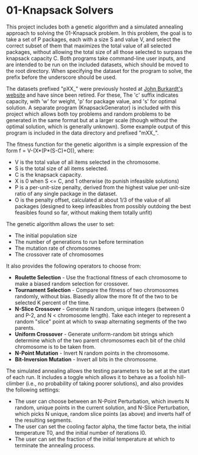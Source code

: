01-Knapsack Solvers
===================

This project includes both a genetic algorithm and a simulated annealing approach to solving the 01-Knapsack problem. In this problem, the goal is to take a set of P packages, each with a size S and value V, and select the correct subset of them that maximizes the total value of all selected packages, without allowing the total size of all those selected to surpass the knapsack capacity C. Both programs take command-line user inputs, and are intended to be run on the included datasets, which should be moved to the root directory. When specifying the dataset for the program to solve, the prefix before the underscore should be used. 

The datasets prefixed "pXX_" were previously hosted at [John Burkardt's website](http://people.sc.fsu.edu/~jburkardt/datasets/datasets.html) and have since been retired. For these, The 'c' suffix indicates capacity, with 'w' for weight, 'p' for package value, and 's' for optimal solution. A separate program (KnapsackGenerator) is included with this project which allows both toy problems and random problems to be generated in the same format but at a larger scale (though without the optimal solution, which is generally unknown). Some example output of this program is included in the data directory and prefixed "mXX_".

The fitness function for the genetic algorithm is a simple expression of the form f = V-(X*(P*(S-C)+O)), where:
 - V is the total value of all items selected in the chromosome.
 - S is the total size of all items selected.
 - C is the knapsack capacity.
 - X is 0 when S <= C, and 1 otherwise (to punish infeasible solutions)
 - P is a per-unit-size penalty, derived from the highest value per unit-size ratio of any single package in the dataset.
 - O is the penalty offset, calculated at about 1/3 of the value of all packages (designed to keep infeasibles from possibly outdoing the best feasibles found so far, without making them totally unfit)

The genetic algorithm allows the user to set:
 - The initial population size
 - The number of generations to run before termination
 - The mutation rate of chromosomes
 - The crossover rate of chromosomes

It also provides the following operators to choose from:
 - **Roulette Selection** - Use the fractional fitness of each chromosome to make a biased random selection for crossover.
 - **Tournament Selection** - Compare the fitness of two chromosomes randomly, without bias. Biasedly allow the more fit of the two to be selected K percent of the time.
 - **N-Slice Crossover** - Generate N random, unique integers (between 0 and P-2, and N < chromosome length). Take each integer to represent a random "slice" point at which to swap alternating segments of the two parents.
 - **Uniform Crossover** - Generate uniform-random bit strings which determine which of the two parent chromosomes each bit of the child chromosome is to be taken from.
 - **N-Point Mutation** - Invert N random points in the chromosome.
 - **Bit-Inversion Mutation** - Invert all bits in the chromosome.

The simulated annealing allows the testing parameters to be set at the start of each run. It includes a toggle which allows it to behave as a foolish hill-climber (i.e., no probability of taking poorer solutions), and also provides the following settings:
 - The user can choose between an N-Point Perturbation, which inverts N random, unique points in the current solution, and N-Slice Perturbation, which picks N unique, random slice points (as above) and inverts half of the resulting segments.
 - The user can set the cooling factor alpha, the time factor beta, the initial temperature T0, and the initial number of iterations I0.
 - The user can set the fraction of the initial temperature at which to terminate the annealing process.
